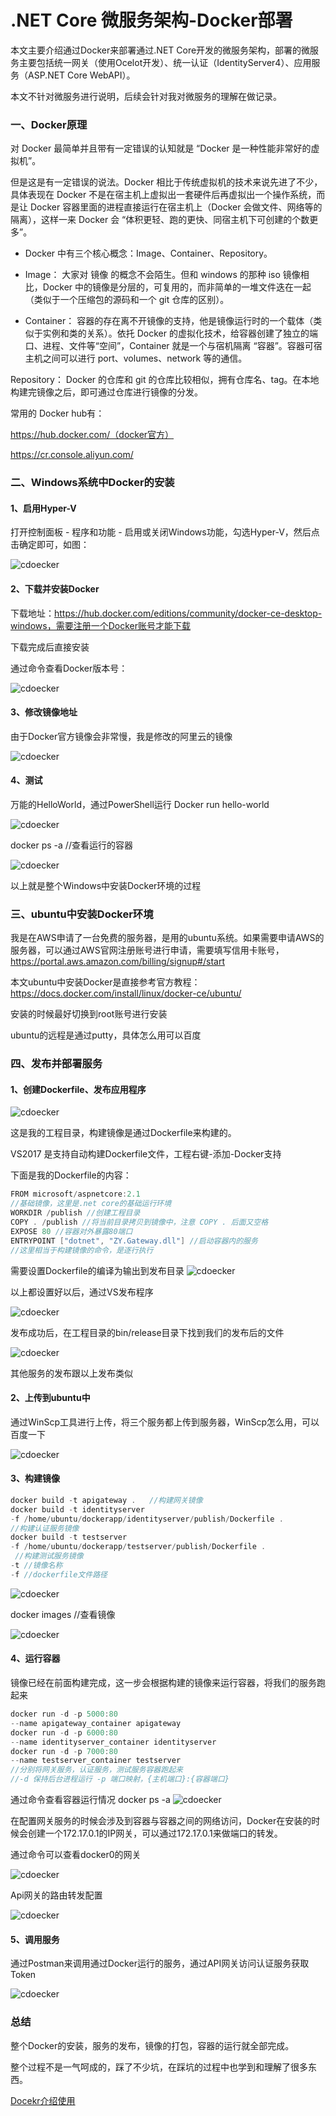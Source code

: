 # .NET Core 微服务架构-Docker部署

本文主要介绍通过Docker来部署通过.NET Core开发的微服务架构，部署的微服务主要包括统一网关（使用Ocelot开发）、统一认证（IdentityServer4）、应用服务（ASP.NET Core WebAPI）。

本文不针对微服务进行说明，后续会针对我对微服务的理解在做记录。

### 一、Docker原理

对 Docker 最简单并且带有一定错误的认知就是 “Docker 是一种性能非常好的虚拟机”。

但是这是有一定错误的说法。Docker 相比于传统虚拟机的技术来说先进了不少，具体表现在 Docker 不是在宿主机上虚拟出一套硬件后再虚拟出一个操作系统，而是让 Docker 容器里面的进程直接运行在宿主机上（Docker 会做文件、网络等的隔离），这样一来 Docker 会 “体积更轻、跑的更快、同宿主机下可创建的个数更多”。

* Docker 中有三个核心概念：Image、Container、Repository。

* Image： 大家对 镜像 的概念不会陌生。但和 windows 的那种 iso 镜像相比，Docker 中的镜像是分层的，可复用的，而非简单的一堆文件迭在一起（类似于一个压缩包的源码和一个 git 仓库的区别）。

* Container： 容器的存在离不开镜像的支持，他是镜像运行时的一个载体（类似于实例和类的关系）。依托 Docker 的虚拟化技术，给容器创建了独立的端口、进程、文件等“空间”，Container 就是一个与宿机隔离 “容器”。容器可宿主机之间可以进行 port、volumes、network 等的通信。

Repository： Docker 的仓库和 git 的仓库比较相似，拥有仓库名、tag。在本地构建完镜像之后，即可通过仓库进行镜像的分发。

常用的 Docker hub有： 

https://hub.docker.com/（docker官方） 

https://cr.console.aliyun.com/

### 二、Windows系统中Docker的安装

#### 1、启用Hyper-V

打开控制面板 - 程序和功能 - 启用或关闭Windows功能，勾选Hyper-V，然后点击确定即可，如图：

![cdoecker](./../img/c_docker1.png)

#### 2、下载并安装Docker

下载地址：https://hub.docker.com/editions/community/docker-ce-desktop-windows，需要注册一个Docker账号才能下载

下载完成后直接安装

通过命令查看Docker版本号：

![cdoecker](./../img/c_docker2.png)

#### 3、修改镜像地址

由于Docker官方镜像会非常慢，我是修改的阿里云的镜像

![cdoecker](./../img/c_docker3.png)

#### 4、测试

万能的HelloWorld，通过PowerShell运行 Docker run hello-world

![cdoecker](./../img/c_docker4.png)

docker ps -a //查看运行的容器

![cdoecker](./../img/c_docker5.png)

以上就是整个Windows中安装Docker环境的过程

### 三、ubuntu中安装Docker环境

我是在AWS申请了一台免费的服务器，是用的ubuntu系统。如果需要申请AWS的服务器，可以通过AWS官网注册账号进行申请，需要填写信用卡账号，https://portal.aws.amazon.com/billing/signup#/start 

本文ubuntu中安装Docker是直接参考官方教程：https://docs.docker.com/install/linux/docker-ce/ubuntu/

安装的时候最好切换到root账号进行安装

ubuntu的远程是通过putty，具体怎么用可以百度

### 四、发布并部署服务

#### 1、创建Dockerfile、发布应用程序

![cdoecker](./../img/c_docker6.png)

这是我的工程目录，构建镜像是通过Dockerfile来构建的。

VS2017 是支持自动构建Dockerfile文件，工程右键-添加-Docker支持

下面是我的Dockerfile的内容：
``` C#
FROM microsoft/aspnetcore:2.1 
//基础镜像，这里是.net core的基础运行环境
WORKDIR /publish //创建工程目录
COPY . /publish //将当前目录拷贝到镜像中，注意 COPY . 后面又空格
EXPOSE 80 //容器对外暴露80端口
ENTRYPOINT ["dotnet", "ZY.Gateway.dll"] //启动容器内的服务
//这里相当于构建镜像的命令，是逐行执行
```
需要设置Dockerfile的编译为输出到发布目录
![cdoecker](./../img/c_docker7.png)

以上都设置好以后，通过VS发布程序

![cdoecker](./../img/c_docker8.png)

发布成功后，在工程目录的bin/release目录下找到我们的发布后的文件

![cdoecker](./../img/c_docker9.png)

其他服务的发布跟以上发布类似

#### 2、上传到ubuntu中

通过WinScp工具进行上传，将三个服务都上传到服务器，WinScp怎么用，可以百度一下

![cdoecker](./../img/c_docker10.png)

#### 3、构建镜像

``` C#
docker build -t apigateway .   //构建网关镜像 
docker build -t identityserver 
-f /home/ubuntu/dockerapp/identityserver/publish/Dockerfile . 
//构建认证服务镜像
docker build -t testserver 
-f /home/ubuntu/dockerapp/testserver/publish/Dockerfile .
 //构建测试服务镜像
-t //镜像名称
-f //dockerfile文件路径
```
![cdoecker](./../img/c_docker11.png)

docker images //查看镜像

![cdoecker](./../img/c_docker12.png)

#### 4、运行容器

镜像已经在前面构建完成，这一步会根据构建的镜像来运行容器，将我们的服务跑起来

``` C#
docker run -d -p 5000:80 
--name apigateway_container apigateway
docker run -d -p 6000:80 
--name identityserver_container identityserver
docker run -d -p 7000:80 
--name testserver_container testserver
//分别将网关服务，认证服务，测试服务容器跑起来
//-d 保持后台进程运行 -p 端口映射，{主机端口}:{容器端口}
```

通过命令查看容器运行情况
docker ps -a
![cdoecker](./../img/c_docker13.png)

在配置网关服务的时候会涉及到容器与容器之间的网络访问，Docker在安装的时候会创建一个172.17.0.1的IP网关，可以通过172.17.0.1来做端口的转发。

通过命令可以查看docker0的网关

![cdoecker](./../img/c_docker14.png)

Api网关的路由转发配置

![cdoecker](./../img/c_docker15.png)

#### 5、调用服务

通过Postman来调用通过Docker运行的服务，通过API网关访问认证服务获取Token

![cdoecker](./../img/c_docker16.png)


### 总结

整个Docker的安装，服务的发布，镜像的打包，容器的运行就全部完成。

整个过程不是一气呵成的，踩了不少坑，在踩坑的过程中也学到和理解了很多东西。

[Docekr介绍使用](https://yeasy.gitbooks.io/docker_practice/content/)